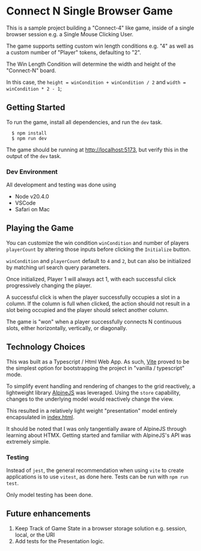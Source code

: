 # Connect N Single Browser Game

This is a sample project building a "Connect-4" like game, inside of a single
browser session e.g. a Single Mouse Clicking User.

The game supports setting custom win length conditions e.g. "4" as well as a
custom number of "Player" tokens, defaulting to "2".

The Win Length Condition will determine the width and height of the "Connect-N"
board.

In this case, the `height = winCondition + winCondition / 2` and
`width = winCondition * 2 - 1`;

## Getting Started
To run the game, install all dependencies, and run the `dev` task.

```
  $ npm install
  $ npm run dev
```

The game should be running at [http://localhost:5173](http://localhost:5173), but
verify this in the output of the `dev` task.

### Dev Environment
All development and testing was done using

- Node v20.4.0
- VSCode
- Safari on Mac

## Playing the Game

You can customize the win condition `winCondition` and number of players `playerCount` by altering those inputs
before clicking the `Initialize` button.

`winCondition` and `playerCount` default to `4` and `2`, but can also be initialized by
matching url search query parameters.

Once initialized, Player 1 will always act 1, with each successful click progressively changing the player.

A successful click is when the player successfully occupies a slot in a column.
If the column is full when clicked, the action should not result in a slot being occupied
and the player should select another column.

The game is "won" when a player successfully connects N continuous slots, either
horizontally, vertically, or diagonally.

## Technology Choices

This was built as a Typescript / Html Web App. As such, [Vite](https://vitejs.dev) proved to be the simplest
option for bootstrapping the project in "vanilla / typescript" mode.

To simplify event handling and rendering of changes to the grid reactively, a lightweight
library [AlpineJS](https://alpinejs.dev) was leveraged. Using the `store` capability,
changes to the underlying model would reactively change the view.

This resulted in a relatively light weight "presentation" model entirely encapsulated
in [index.html](index.html).

It should be noted that I was only tangentially aware of AlpineJS through learning
about HTMX. Getting started and familiar with AlpineJS's API was extremely simple.


### Testing
Instead of `jest`, the general recommendation when using `vite` to create applications
is to use `vitest`, as done here. Tests can be run with `npm run test`.

Only model testing has been done.

## Future enhancements

1. Keep Track of Game State in a browser storage solution e.g. session, local, or the URI
2. Add tests for the Presentation logic.
